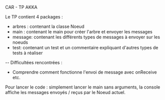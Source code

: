 CAR - TP AKKA 

Le TP contient 4 packages :

- arbres : contenant la classe Noeud 
- main : contenant le main pour créer l'arbre et envoyer les messages
- message: contenant les différents types de messages à envoyer sur les noeuds
- test: contenant un test et un commentaire expliquant d'autres types de tests à réaliser


-- Difficultées rencontrées :
- Comprendre comment fonctionne l'envoi de message avec onReceive etc.

Pour lancer le code : simplement lancer le main sans arguments, la console affiche les messages envoyés / reçus par le Noeud actuel.
